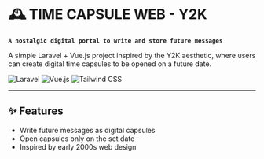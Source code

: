 # 🕰️ TIME CAPSULE WEB - Y2K  
**`A nostalgic digital portal to write and store future messages`**

A simple Laravel + Vue.js project inspired by the Y2K aesthetic, where users can create digital time capsules to be opened on a future date.

<p align="left">
  <img alt="Laravel" src="https://img.shields.io/badge/Laravel-FF2D20?style=for-the-badge&logo=laravel&logoColor=white"/>
  <img alt="Vue.js" src="https://img.shields.io/badge/Vue.js-42B883?style=for-the-badge&logo=vue.js&logoColor=white"/>
  <img alt="Tailwind CSS" src="https://img.shields.io/badge/TailwindCSS-06B6D4?style=for-the-badge&logo=tailwindcss&logoColor=white"/>
</p>

---

## ✨ Features

- Write future messages as digital capsules  
- Open capsules only on the set date  
- Inspired by early 2000s web design
